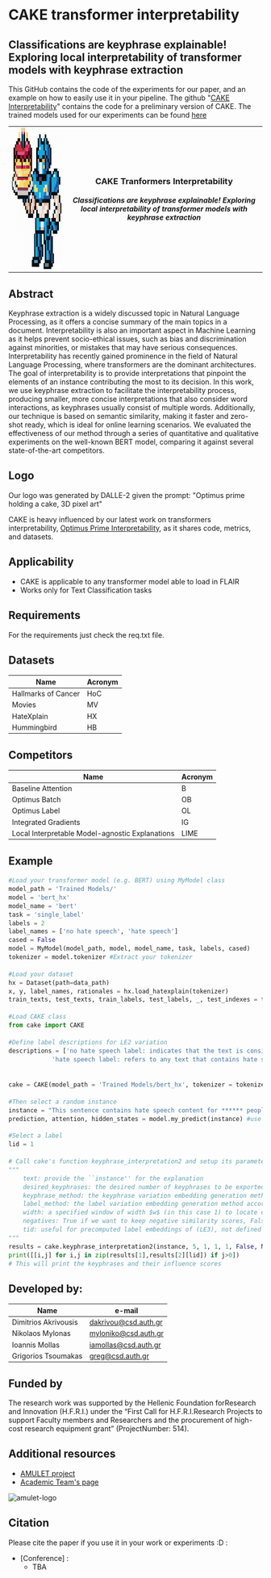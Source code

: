 # CAKE transformer interpretability
## Classifications are keyphrase explainable! Exploring local interpretability of transformer models with keyphrase extraction


This GitHub contains the code of the experiments for our paper, and an example on how to easily use it in your pipeline. The github "[CAKE Interpretability](https://github.com/jimakr/CAKE_explainability)" contains the code for a preliminary version of CAKE. The trained models used for our experiments can be found [here](https://drive.google.com/drive/folders/1fkNhyVUhalxn3yM6rUCJ5lBD7T88yH6-?usp=sharing)

<table align="center" cellspacing="0" cellpadding="0" style="border-collapse: collapse !important; border: none !important;">
    <tr style="border: none !important;">
        <td style="border: none !important;"> <img src="DALLE2-logo.png" width="280"  height="280"></td>
        <td align="center" style="border: none !important;"><p><h3>CAKE Tranformers Interpretability</h3><h5>Classifications are keyphrase explainable! Exploring local interpretability of transformer models with keyphrase extraction</h5></p></td>
    </tr>
</table>

## Abstract
Keyphrase extraction is a widely discussed topic in Natural Language Processing, as it offers a concise summary of the main topics in a document. Interpretability is also an important aspect in Machine Learning as it helps prevent socio-ethical issues, such as bias and discrimination against minorities, or mistakes that may have serious consequences. Interpretability has recently gained prominence in the field of Natural Language Processing, where transformers are the dominant architectures. The goal of interpretability is to provide interpretations that pinpoint the elements of an instance contributing the most to its decision. In this work, we use keyphrase extraction to facilitate the interpretability process, producing smaller, more concise interpretations that also consider word interactions, as keyphrases usually consist of multiple words. Additionally, our technique is based on semantic similarity, making it faster and zero-shot ready, which is ideal for online learning scenarios. We evaluated the effectiveness of our method through a series of quantitative and qualitative experiments on the well-known BERT model, comparing it against several state-of-the-art competitors.

## Logo
Our logo was generated by DALLE-2 given the prompt: "Optimus prime holding a cake, 3D pixel art"

CAKE is heavy influenced by our latest work on transformers interpretability, [Optimus Prime Interpretability](https://github.com/intelligence-csd-auth-gr/Optimus-Transformers-Interpretability), as it shares code, metrics, and datasets.

## Applicability
- CAKE is applicable to any transformer model able to load in FLAIR
- Works only for Text Classification tasks

## Requirements
For the requirements just check the req.txt file.

## Datasets
|    Name              | Acronym |
| -------------------- | ------- |
| Hallmarks of Cancer  |   HoC   |
| Movies               |    MV   |
| HateXplain           |    HX   |
| Hummingbird          |    HB   |

## Competitors
|    Name              | Acronym |
| -------------------- | ------- |
| Baseline Attention   |    B    |
| Optimus Batch        |    OB   |
| Optimus Label        |    OL   |
| Integrated Gradients |    IG   |
| Local Interpretable Model-agnostic Explanations |   LIME  |

## Example
```python
#Load your transformer model (e.g. BERT) using MyModel class
model_path = 'Trained Models/' 
model = 'bert_hx' 
model_name = 'bert' 
task = 'single_label' 
labels = 2 
label_names = ['no hate speech', 'hate speech']
cased = False 
model = MyModel(model_path, model, model_name, task, labels, cased)
tokenizer = model.tokenizer #Extract your tokenizer

#Load your dataset
hx = Dataset(path=data_path)
x, y, label_names, rationales = hx.load_hatexplain(tokenizer)
train_texts, test_texts, train_labels, test_labels, _, test_indexes = train_test_split(x, y, indices, test_size=.2, random_state=42)

#Load CAKE class
from cake import CAKE

#Define label descriptions for LE2 variation
descriptions = ['no hate speech label: indicates that the text is considered a normal post and does not contain any instances of hate speech.',
            'hate speech label: refers to any text that contains hate speech content, targeting a particular community or individual based on their race, gender, religion, sexual orientation, or other characteristics. These texts may express prejudice, hostility, or aggression towards a particular group or individual, and are intended to cause harm, violence or provoke a negative response.']


cake = CAKE(model_path = 'Trained Models/bert_hx', tokenizer = tokenizer, label_names = label_names, label_descriptions = descriptions, input_docs = train_texts, input_labels = train_labels, input_docs_test = test_texts)

#Then select a random instance
instance = "This sentence contains hate speech content for ****** people!"
prediction, attention, hidden_states = model.my_predict(instance) #use MyModel instance to make a prediction

#Select a label
lid = 1

# Call cake's function keyphrase_interpretation2 and setup its parameters in the following manner:
"""
    text: provide the ``instance'' for the explanation
    desired_keyphrases: the desired number of keyphrases to be exported (in this case we selected 5)
    keyphrase_method: the keyphrase variation embedding generation method according to the paper (in this case KE1 = 1)
    label_method: the label variation embedding generation method according to the paper (in this case LE1 = 1)
    width: a specified window of width $w$ (in this case 1) to locate either an exact match between keyphrases and text (w = 0) or searching the tokens within a specified window of width (w > 0)
    negatives: True if we want to keep negative similarity scores, False if we want to filter and remove the negative similarity scores (in this case False)
    tid: useful for precomputed label embeddings of (LE3), not defined in this one (None)
"""
results = cake.keyphrase_interpretation2(instance, 5, 1, 1, 1, False, None)
print([[i,j] for i,j in zip(results[1],results[2][lid]) if j>0])
# This will print the keyphrases and their influence scores

```

## Developed by: 
|    Name              |      e-mail          |
| -------------------- | -------------------- |
| Dimitrios Akrivousis | dakrivou@csd.auth.gr |
| Nikolaos Mylonas     | myloniko@csd.auth.gr |
| Ioannis Mollas       | iamollas@csd.auth.gr |
| Grigorios Tsoumakas  |  greg@csd.auth.gr    |


## Funded by
The research work was supported by the Hellenic Foundation forResearch and Innovation (H.F.R.I.) under the “First Call for H.F.R.I.Research Projects to support Faculty members and Researchers and the procurement of high-cost research equipment grant” (ProjectNumber: 514).


## Additional resources
- [AMULET project](https://www.linkedin.com/showcase/amulet-project/about/)
- [Academic Team's page](https://intelligence.csd.auth.gr/#)
 
 ![amulet-logo](https://user-images.githubusercontent.com/6009931/87019683-9204ad00-c1db-11ea-9394-855d1d3b41b3.png)

 ## Citation
Please cite the paper if you use it in your work or experiments :D :

- [Conference] :
    - TBA
